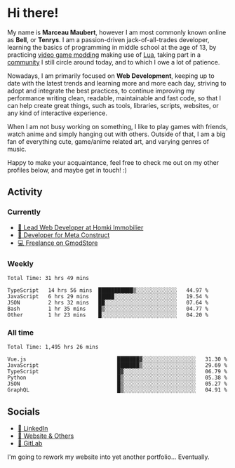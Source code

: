 # Hi there!

My name is **Marceau Maubert**, however I am most commonly known online as **Bell**, or **Tenrys**. I am a passion-driven jack-of-all-trades developer, learning the basics of programming in middle school at the age of 13, by practicing [video game modding](https://garrysmod.com) making use of [Lua](https://lua.org), taking part in a [community](https://metastruct.net) I still circle around today, and to which I owe a lot of patience.

Nowadays, I am primarily focused on **Web Development**, keeping up to date with the latest trends and learning more and more each day, striving to adopt  and integrate the best practices, to continue improving my performance writing clean, readable, maintainable and fast code, so that I can help create great things, such as tools, libraries, scripts, websites, or any kind of interactive experience.

When I am not busy working on something, I like to play games with friends, watch anime and simply hanging out with others. Outside of that, I am a big fan of everything cute, game/anime related art, and varying genres of music.

Happy to make your acquaintance, feel free to check me out on my other profiles below, and maybe get in touch! :)

## Activity

### Currently

- [🏢 Lead Web Developer at Homki Immobilier](https://homki-immobilier.com)
- [🎈 Developer for Meta Construct](https://metastruct.net)
- [💻 Freelance on GmodStore](https://www.gmodstore.com/users/Tenrys)

### Weekly
<!--START_SECTION:wakaWeekly-->

```text
Total Time: 31 hrs 49 mins

TypeScript   14 hrs 56 mins  ███████████▒░░░░░░░░░░░░░   44.97 %
JavaScript   6 hrs 29 mins   █████░░░░░░░░░░░░░░░░░░░░   19.54 %
JSON         2 hrs 32 mins   ██░░░░░░░░░░░░░░░░░░░░░░░   07.64 %
Bash         1 hr 35 mins    █▒░░░░░░░░░░░░░░░░░░░░░░░   04.77 %
Other        1 hr 23 mins    █░░░░░░░░░░░░░░░░░░░░░░░░   04.20 %
```

<!--END_SECTION:wakaWeekly-->

### All time
<!--START_SECTION:wakaTotal-->

```text
Total Time: 1,495 hrs 26 mins

Vue.js                             ███████▓░░░░░░░░░░░░░░░░░   31.30 %
JavaScript                         ███████▒░░░░░░░░░░░░░░░░░   29.69 %
TypeScript                         █▓░░░░░░░░░░░░░░░░░░░░░░░   06.79 %
Python                             █▒░░░░░░░░░░░░░░░░░░░░░░░   05.38 %
JSON                               █▒░░░░░░░░░░░░░░░░░░░░░░░   05.27 %
GraphQL                            █▒░░░░░░░░░░░░░░░░░░░░░░░   04.91 %
```

<!--END_SECTION:wakaTotal-->

## Socials

- [👔 LinkedIn](https://www.linkedin.com/in/marceau-maubert)
- [🔗 Website & Others](https://bell.moe)
- [🦊 GitLab](https://gitlab.com/Tenrys)

I'm going to rework my website into yet another portfolio... Eventually.
